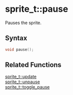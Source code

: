 # sprite_t::pause

Pauses the sprite.

## Syntax

```cpp
void pause();
```

## Related Functions

[sprite_t::update](https://github.com/RandyGaul/cute_framework/blob/master/doc/graphics/sprite/update.md)  
[sprite_t::unpause](https://github.com/RandyGaul/cute_framework/blob/master/doc/graphics/sprite/unpause.md)  
[sprite_t::toggle_pause](https://github.com/RandyGaul/cute_framework/blob/master/doc/graphics/sprite/toggle_pause.md)  
